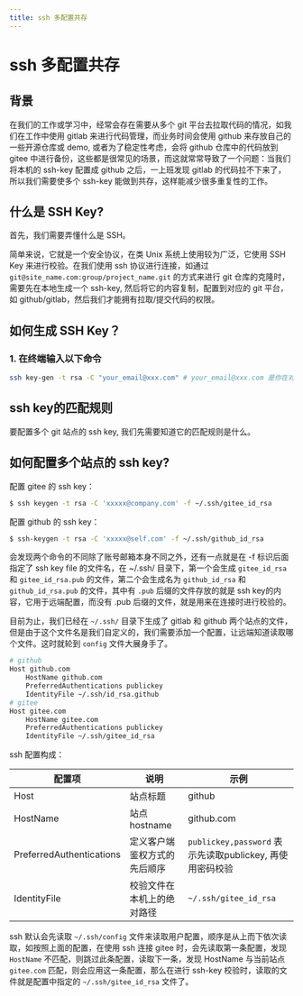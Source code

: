 ```yaml
---
title: ssh 多配置共存
---
```


# ssh 多配置共存

## 背景

在我们的工作或学习中，经常会存在需要从多个 git 平台去拉取代码的情况，如我们在工作中使用 gitlab 来进行代码管理，而业务时间会使用 github 来存放自己的一些开源仓库或 demo, 或者为了稳定性考虑，会将 github 仓库中的代码放到 gitee 中进行备份，这些都是很常见的场景，而这就常常导致了一个问题：当我们将本机的 ssh-key 配置成 github 之后，一上班发现 gitlab 的代码拉不下来了，所以我们需要使多个 ssh-key 能做到共存，这样能减少很多重复性的工作。

## 什么是 SSH Key?

首先，我们需要弄懂什么是 SSH。

简单来说，它就是一个安全协议，在类 Unix 系统上使用较为广泛，它使用 SSH Key 来进行校验。在我们使用 ssh 协议进行连接，如通过 `git@site_name.com:group/project_name.git` 的方式来进行 git 仓库的克隆时，需要先在本地生成一个 ssh-key, 然后将它的内容复制，配置到对应的 git 平台，如 github/gitlab，然后我们才能拥有拉取/提交代码的权限。

## 如何生成 SSH Key？

### 1. 在终端输入以下命令

```bash
ssh key-gen -t rsa -C "your_email@xxx.com" # your_email@xxx.com 是你在对应的平台注册的邮箱
```

## ssh key的匹配规则

要配置多个 git 站点的 ssh key, 我们先需要知道它的匹配规则是什么。

## 如何配置多个站点的 ssh key?

配置 gitee 的 ssh key：

```bash
$ ssh keygen -t rsa -C 'xxxxx@company.com' -f ~/.ssh/gitee_id_rsa
```

配置 github 的 ssh key：

```bash
$ ssh-keygen -t rsa -C 'xxxxx@self.com' -f ~/.ssh/github_id_rsa
```

会发现两个命令的不同除了账号邮箱本身不同之外，还有一点就是在 -f 标识后面指定了 ssh key file 的文件名，在 ~/.ssh/ 目录下，第一个会生成 `gitee_id_rsa` 和 `gitee_id_rsa.pub` 的文件，第二个会生成名为 `github_id_rsa` 和 `github_id_rsa.pub` 的文件，其中有 `.pub` 后缀的文件存放的就是 ssh key的内容，它用于远端配置，而没有 .pub 后缀的文件，就是用来在连接时进行校验的。

目前为止，我们已经在 `~/.ssh/` 目录下生成了 gitlab 和 github 两个站点的文件，但是由于这个文件名是我们自定义的，我们需要添加一个配置，让远端知道读取哪个文件。这时就轮到 `config` 文件大展身手了。

```bash
# github
Host github.com
    HostName github.com
    PreferredAuthentications publickey
    IdentityFile ~/.ssh/id_rsa.github
# gitee
Host gitee.com
    HostName gitee.com
    PreferredAuthentications publickey
    IdentityFile ~/.ssh/gitee_id_rsa
```

ssh 配置构成：

| 配置项                   | 说明                         | 示例                                                     |
|--------------------------|------------------------------|----------------------------------------------------------|
| Host                     | 站点标题                     | github                                                   |
| HostName                 | 站点 hostname                | github.com                                               |
| PreferredAuthentications | 定义客户端鉴权方式的先后顺序 | `publickey,password` 表示先读取publickey, 再使用密码校验 |
| IdentityFile             | 校验文件在本机上的绝对路径   | `~/.ssh/gitee_id_rsa`                                    |

ssh 默认会先读取 `~/.ssh/config` 文件来读取用户配置，顺序是从上而下依次读取，如按照上面的配置，在使用 ssh 连接 gitee 时，会先读取第一条配置，发现 `HostName` 不匹配，则跳过此条配置，读取下一条，发现 HostName 与当前站点 `gitee.com` 匹配，则会应用这一条配置，那么在进行 ssh-key 校验时，读取的文件就是配置中指定的 `~/.ssh/gitee_id_rsa` 文件了。







